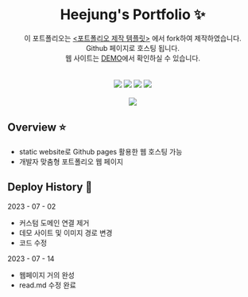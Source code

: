 <p align="center">
  <h1 align="center">Heejung's Portfolio ✨</h1>

  <p align="center">
이 포트폴리오는 <a href="https://github.com/congchu/web-porfolio" > <포트폴리오 제작 템플릿></a> 에서 fork하여 제작하였습니다.
    <br/>Github 페이지로 호스팅 됩니다. 
    <br/>웹 사이트는 <a href="https://heejung0413.github.io/web-porfolio-1/">DEMO</a>에서 확인하실 수 있습니다.
  <br/>
    <br/>
    <br/>
    <img src="https://img.shields.io/badge/-Bootstrap-05122A?style=flat&logo=bootstrap&logoColor=563D7C"/>
    <img src="https://img.shields.io/badge/-CSS-05122A?style=flat&logo=CSS3&logoColor=1572B6"/>
    <img src="https://img.shields.io/badge/-HTML-05122A?style=flat&logo=HTML5"/>
    <img src="https://img.shields.io/badge/-javascript-05122A?style=flat&logo=javascript"/>
  <br/>
  <br/>
  <img src="https://github.com/heejung0413/web-porfolio-1/blob/main/demo/gif.gif?raw=true"/>
</p>

## Overview ⭐️

- static website로 Github pages 활용한 웹 호스팅 가능
- 개발자 맞춤형 포트폴리오 웹 페이지

## Deploy History 🌳

2023 - 07 - 02

- 커스텀 도메인 연결 제거
- 데모 사이트 및 이미지 경로 변경
- 코드 수정

2023 - 07 - 14

- 웹페이지 거의 완성
- read.md 수정 완료

